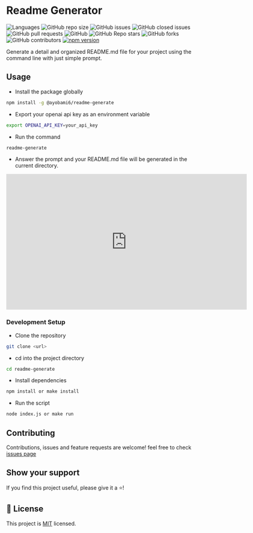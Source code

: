 # Readme Generator

![Languages](https://img.shields.io/github/languages/top/Ayobami6/readme-generate)
![GitHub repo size](https://img.shields.io/github/repo-size/Ayobami6/readme-generate)
![GitHub issues](https://img.shields.io/github/issues/Ayobami6/readme-generate)
![GitHub closed issues](https://img.shields.io/github/issues-closed/Ayobami6/readme-generate)
![GitHub pull requests](https://img.shields.io/github/issues-pr/Ayobami6/readme-generate)
![GitHub](https://img.shields.io/github/license/Ayobami6/readme-generate)
![GitHub Repo stars](https://img.shields.io/github/stars/Ayobami6/readme-generate?style=social)
![GitHub forks](https://img.shields.io/github/forks/Ayobami6/readme-generate?style=social)
![GitHub contributors](https://img.shields.io/github/contributors/Ayobami6/readme-generate)
[![npm version](https://badge.fury.io/js/@ayobami6%2Freadme-generate.svg)](https://badge.fury.io/js/@ayobami6%2Freadme-generate)

Generate a detail and organized README.md file for your project using the command line with just simple prompt.

## Usage

- Install the package globally

```sh
npm install -g @ayobami6/readme-generate
```

- Export your openai api key as an environment variable

```sh
export OPENAI_API_KEY=your_api_key
```

- Run the command

```sh
readme-generate
```

- Answer the prompt and your README.md file will be generated in the current directory.

<iframe width="640" height="360" src="https://drive.google.com/file/d/1gTAqz8_QkVI0manHUD7sjqJU5oRjdTWC/preview" frameborder="0" allowfullscreen></iframe>

### Development Setup

- Clone the repository

```sh
git clone <url>
```

- cd into the project directory

```sh
cd readme-generate
```

- Install dependencies

```sh
npm install or make install
```

- Run the script

```sh
node index.js or make run
```

## Contributing

Contributions, issues and feature requests are welcome!
feel free to check [issues page]()

## Show your support

If you find this project useful, please give it a ⭐️!

<!-- LICENSE -->

## 📝 License <a name="license"></a>

This project is [MIT](./LICENSE) licensed.
